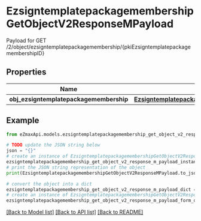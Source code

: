 # EzsigntemplatepackagemembershipGetObjectV2ResponseMPayload

Payload for GET /2/object/ezsigntemplatepackagemembership/{pkiEzsigntemplatepackagemembershipID}

## Properties

Name | Type | Description | Notes
------------ | ------------- | ------------- | -------------
**obj_ezsigntemplatepackagemembership** | [**EzsigntemplatepackagemembershipResponseCompound**](EzsigntemplatepackagemembershipResponseCompound.md) |  | 

## Example

```python
from eZmaxApi.models.ezsigntemplatepackagemembership_get_object_v2_response_m_payload import EzsigntemplatepackagemembershipGetObjectV2ResponseMPayload

# TODO update the JSON string below
json = "{}"
# create an instance of EzsigntemplatepackagemembershipGetObjectV2ResponseMPayload from a JSON string
ezsigntemplatepackagemembership_get_object_v2_response_m_payload_instance = EzsigntemplatepackagemembershipGetObjectV2ResponseMPayload.from_json(json)
# print the JSON string representation of the object
print(EzsigntemplatepackagemembershipGetObjectV2ResponseMPayload.to_json())

# convert the object into a dict
ezsigntemplatepackagemembership_get_object_v2_response_m_payload_dict = ezsigntemplatepackagemembership_get_object_v2_response_m_payload_instance.to_dict()
# create an instance of EzsigntemplatepackagemembershipGetObjectV2ResponseMPayload from a dict
ezsigntemplatepackagemembership_get_object_v2_response_m_payload_form_dict = ezsigntemplatepackagemembership_get_object_v2_response_m_payload.from_dict(ezsigntemplatepackagemembership_get_object_v2_response_m_payload_dict)
```
[[Back to Model list]](../README.md#documentation-for-models) [[Back to API list]](../README.md#documentation-for-api-endpoints) [[Back to README]](../README.md)


